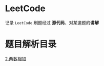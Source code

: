 # LeetCode
记录 `LeetCode` 刷题经过
**源代码**、对某道题的**讲解**

# 题目解析目录
[2.两数相加](https://github.com/GHzbq/LeetCode/blob/master/all_question/2.%E4%B8%A4%E6%95%B0%E7%9B%B8%E5%8A%A0.md)

